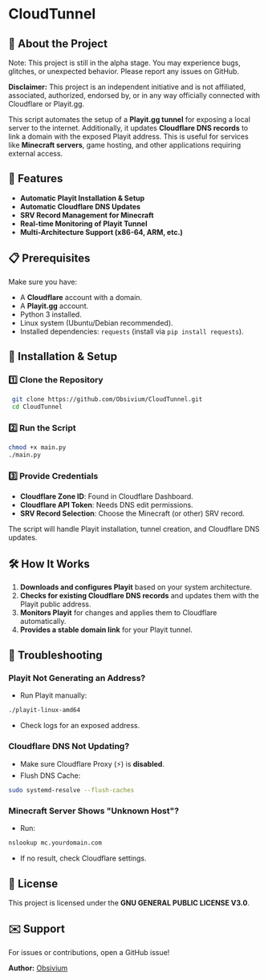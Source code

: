 # CloudTunnel

## 🚀 About the Project

Note: This project is still in the alpha stage. You may experience bugs, glitches, or unexpected behavior. Please report any issues on GitHub.

**Disclaimer:** This project is an independent initiative and is not affiliated, associated, authorized, endorsed by, or in any way officially connected with Cloudflare or Playit.gg.

This script automates the setup of a **Playit.gg tunnel** for exposing a local server to the internet. Additionally, it updates **Cloudflare DNS records** to link a domain with the exposed Playit address. This is useful for services like **Minecraft servers**, game hosting, and other applications requiring external access.

## 📌 Features
- **Automatic Playit Installation & Setup**
- **Automatic Cloudflare DNS Updates**
- **SRV Record Management for Minecraft**
- **Real-time Monitoring of Playit Tunnel**
- **Multi-Architecture Support (x86-64, ARM, etc.)**

## 📋 Prerequisites
Make sure you have:
- A **Cloudflare** account with a domain.
- A **Playit.gg** account.
- Python 3 installed.
- Linux system (Ubuntu/Debian recommended).
- Installed dependencies: `requests` (install via `pip install requests`).

## 🔧 Installation & Setup
### 1️⃣ Clone the Repository
```sh
 git clone https://github.com/Obsivium/CloudTunnel.git
 cd CloudTunnel
```

### 2️⃣ Run the Script
```sh
chmod +x main.py
./main.py
```

### 3️⃣ Provide Credentials
- **Cloudflare Zone ID**: Found in Cloudflare Dashboard.
- **Cloudflare API Token**: Needs DNS edit permissions.
- **SRV Record Selection**: Choose the Minecraft (or other) SRV record.

The script will handle Playit installation, tunnel creation, and Cloudflare DNS updates.

## 🛠 How It Works
1. **Downloads and configures Playit** based on your system architecture.
2. **Checks for existing Cloudflare DNS records** and updates them with the Playit public address.
3. **Monitors Playit** for changes and applies them to Cloudflare automatically.
4. **Provides a stable domain link** for your Playit tunnel.

## 🛑 Troubleshooting
### Playit Not Generating an Address?
- Run Playit manually:
```sh
./playit-linux-amd64
```
- Check logs for an exposed address.

### Cloudflare DNS Not Updating?
- Make sure Cloudflare Proxy (⚡) is **disabled**.
- Flush DNS Cache:
```sh
sudo systemd-resolve --flush-caches
```

### Minecraft Server Shows "Unknown Host"?
- Run:
```sh
nslookup mc.yourdomain.com
```
- If no result, check Cloudflare settings.

## 📜 License
This project is licensed under the **GNU GENERAL PUBLIC LICENSE V3.0**.

## ✉️ Support
For issues or contributions, open a GitHub issue!

**Author:** [Obsivium](https://github.com/Obsivium)

